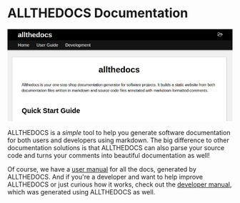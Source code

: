 # ALLTHEDOCS Documentation

![Default Theme](images/default-theme-screenshot.png)

ALLTHEDOCS is a *simple* tool to help you generate software documentation for both users and
developers using markdown. The big difference to other documentation solutions is that ALLTHEDOCS
can also parse your source code and turns your comments into beautiful documentation as well!

Of course, we have a [user manual](user/index.md) for all the docs, generated by ALLTHEDOCS.
And if you're a developer and want to help improve ALLTHEDOCS or just curious how it works,
check out the [developer manual](dev/index.md), which was generated using ALLTHEDOCS as well.

